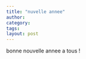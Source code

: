 ```yaml
---
title: "nuvelle annee"
author:
category: 
tags: 
layout: post
---
```

bonne nouvelle annee a tous !

 

